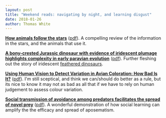```yaml
---
layout: post
title: "Weekend reads: navigating by night, and learning disgust"
date: 2018-01-26
author: Thomas White
---
```


[**How animals follow the stars**](http://dx.doi.org/10.1098/rspb.2017.2322) ([pdf](http://rspb.royalsocietypublishing.org/content/royprsb/285/1871/20172322.full.pdf)). A compelling review of the information in the stars, and the animals that use it. 

[**A bony-crested Jurassic dinosaur with evidence of iridescent plumage highlights complexity in early paravian evolution**](http://dx.doi.org/10.1038/s41467-017-02515-y) ([pdf](https://www.nature.com/articles/s41467-017-02515-y.pdf)). Further fleshing out the story of iridescent [feathered dinosaurs](https://xkcd.com/1104/).

[**Using Human Vision to Detect Variation in Avian Coloration: How Bad Is It?**](https://doi.org/10.1086/695282) ([pdf](http://www.journals.uchicago.edu/doi/pdfplus/10.1086/695282)). I'm still sceptical, and think we can/should do better as a rule, but its nice to know it may not as bad as all that if we have to rely on human judgement to assess colour variation.

[**Social transmission of avoidance among predators facilitates the spread of novel prey**](http://dx.doi.org/10.1038/s41559-017-0418-x) ([pdf](https://www.nature.com/articles/s41559-017-0418-x.pdf)). A wonderful demonstration of how social learning can amplify the the efficacy and spread of aposematism. 

